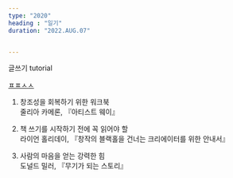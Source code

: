 ```yaml
---
type: "2020"
heading : "일기"
duration: "2022.AUG.07"


---
```

 
 글쓰기 tutorial
 
 [ㅍㅍㅅㅅ](https://ppss.kr/archives/243848)
 
1. 창조성을 회복하기 위한 워크북  
줄리아 카메론, 『아티스트 웨이』


1. 책 쓰기를 시작하기 전에 꼭 읽어야 할  
라이언 홀리데이, 『창작의 블랙홀을 건너는 크리에이터를 위한 안내서』

1. 사람의 마음을 얻는 강력한 힘  
도널드 밀러, 『무기가 되는 스토리』